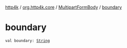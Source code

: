 [http4k](../../index.md) / [org.http4k.core](../index.md) / [MultipartFormBody](index.md) / [boundary](./boundary.md)

# boundary

`val boundary: `[`String`](https://kotlinlang.org/api/latest/jvm/stdlib/kotlin/-string/index.html)